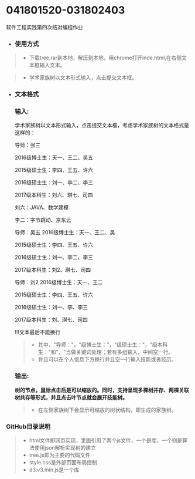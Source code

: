 # 041801520-031802403
软件工程实践第四次结对编程作业
- ### 使用方式

 > * 下载tree.rar到本地，解压到本地，用chrome打开inde.html,在右侧文本框输入文本。

 > *  学术家族树以文本形式输入，点击提交文本框。

- ### 文本格式

  ### 输入:

  学术家族树以文本形式输入，点击提交文本框，考虑学术家族树的文本格式是这样的：

  导师：张三

  2016级博士生：天一、王二、吴五

  2015级硕士生：李四、王五、许六

  2016级硕士生：刘一、李二、李三

  2017级本科生：刘六、琪七、司四

  刘六：JAVA、数学建模

  李二：字节跳动、京东云

  导师：吴五
  2016级博士生：天一、王二、吴

  2015级硕士生：李四、王五、许六

  2016级硕士生：刘一、李二、李三

  2017级本科生：刘2、琪七、司四

  导师：刘2
  2016级博士生：天一、王二

  2015级硕士生：李四、王五、许六

  2016级硕士生：刘一、李、李三

  2017级本科生：刘、琪七、司四


  !!!文本最后不能换行

  > * 其中，"导师："，"级博士生："，"级硕士生："，"级本科生："和"、"当做关键词处理；若有多组输入，中间空一行。
  > * 并且可以在个人信息下方换行并且空一行输入技能或者经历。

  ### 输出:

  **树的节点，鼠标点击后是可以缩放的。同时，支持呈现多棵树并存、两棵关联树共存等形式，并且点击叶节点就会展开技能树。**

  > * 在左侧家族树下会显示可缩放的树状结构，即生成的家族树。
 
### GitHub目录说明
> * html文件即网页实现，里面引用了两个js文件，一个是库，一个则是算法使用json解析实现树的建立
> * tree.js即为主要的代码文件
> * style.css是外部页面布局控制
> * d3.v3.min.js是一个库
